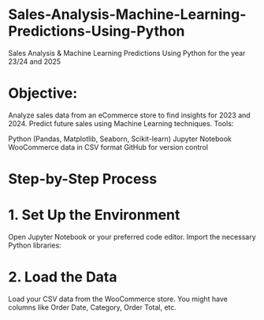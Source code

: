 # Sales-Analysis-Machine-Learning-Predictions-Using-Python
Sales Analysis &amp; Machine Learning Predictions Using Python for the year 23/24 and 2025


# Objective:

Analyze sales data from an eCommerce store to find insights for 2023 and 2024.
Predict future sales using Machine Learning techniques.
Tools:

Python (Pandas, Matplotlib, Seaborn, Scikit-learn)
Jupyter Notebook
WooCommerce data in CSV format
GitHub for version control

# Step-by-Step Process

# 1. Set Up the Environment
Open Jupyter Notebook or your preferred code editor.
Import the necessary Python libraries:

# 2. Load the Data
Load your CSV data from the WooCommerce store. You might have columns like Order Date, Category, Order Total, etc.

